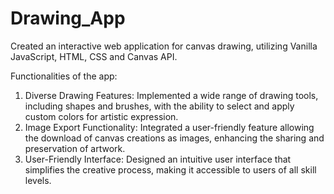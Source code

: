# Drawing_App

Created an interactive web application for canvas drawing, utilizing Vanilla JavaScript, HTML, CSS and Canvas API.

Functionalities of the app:

1. Diverse Drawing Features: Implemented a wide range of drawing tools, including shapes and brushes, with the ability to select and apply custom colors for artistic expression.
2. Image Export Functionality: Integrated a user-friendly feature allowing the download of canvas creations as images, enhancing the sharing and preservation of artwork.
3. User-Friendly Interface: Designed an intuitive user interface that simplifies the creative process, making it accessible to users of all skill levels.
